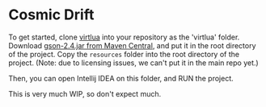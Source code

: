 # Cosmic Drift

To get started, clone [virtlua](https://github.com/cosmicdrift/virtlua) into your repository as the 'virtlua' folder.
Download [gson-2.4.jar from Maven Central](http://search.maven.org/#artifactdetails|com.google.code.gson|gson|2.4|jar), and put it in the root directory of the project.
Copy the `resources` folder into the root directory of the project. (Note: due to licensing issues, we can't put it in the main repo yet.)

Then, you can open Intellij IDEA on this folder, and RUN the project.

This is very much WIP, so don't expect much.
